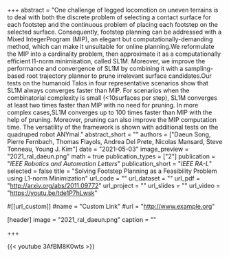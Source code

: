 +++
abstract = "One challenge of legged locomotion on uneven terrains is to deal with both the discrete problem of selecting a contact surface for each footstep and the continuous problem of placing each footstep on the selected surface. Consequently, footstep planning can be addressed with a Mixed IntegerProgram (MIP), an elegant but computationally-demanding method, which can make it unsuitable for online planning.We reformulate the MIP into a cardinality problem, then approximate it as a computationally efficient l1-norm minimisation, called SL1M. Moreover, we improve the performance and convergence of SL1M by combining it with a sampling-based root trajectory planner to prune irrelevant surface candidates.Our tests on the humanoid Talos in four representative scenarios show that SL1M always converges faster than MIP. For scenarios when the combinatorial complexity is small (<10surfaces per step), SL1M converges at least two times faster than MIP with no need for pruning. In more complex cases,SL1M converges up to 100 times faster than MIP with the help of pruning. Moreover, pruning can also improve the MIP computation time. The versatility of the framework is shown with additional tests on the quadruped robot ANYmal."
abstract_short = ""
authors = ["Daeun Song, Pierre Fernbach, Thomas Flayols, Andrea Del Prete, Nicolas Mansard, Steve Tonneau, Young J. Kim"]
date = "2021-05-03"
image_preview = "2021_ral_daeun.png"
math = true
publication_types = ["2"]
publication = "*IEEE Robotics and Automation Letters*"
publication_short = "*IEEE RA-L*"
selected = false
title = "Solving Footstep Planning as a Feasibility Problem using L1-norm Minimization"
url_code = ""
url_dataset = ""
url_pdf = "http://arxiv.org/abs/2011.09772"
url_project = ""
url_slides = ""
url_video = "https://youtu.be/tde1P7hLwsk"

#[[url_custom]]
#name = "Custom Link"
#url = "http://www.example.org"

[header]
image = "2021_ral_daeun.png"
caption = ""

+++

{{< youtube 3AfBM8K0wts >}}
